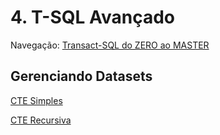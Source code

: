 # 4. T-SQL Avançado

Navegação:
[Transact-SQL do ZERO ao MASTER](/README.md)

## Gerenciando Datasets

[CTE Simples](./19_CTE_Simples/README.md)

[CTE Recursiva](./20_CTE_Recursiva/README.md)
